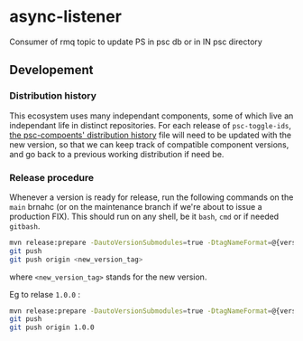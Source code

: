 # async-listener
Consumer of rmq topic to update PS in psc db or in IN psc directory

## Developement

### Distribution history

This ecosystem uses many independant components, some of which live an independant life in distinct repositories.
For each release of `psc-toggle-ids`, [the psc-compoents' distribution  history](https://github.com/ansforge/psc-components/blob/main/DISTRIBUTION.md) 
file will need to be updated with the new version, so that we can keep track of compatible component versions, 
and go back to a previous working distribution if need be.

### Release procedure

Whenever a version is ready for release, run the following commands on the `main` brnahc (or on the maintenance branch if we're about to issue a production FIX). This should run on any shell, be it `bash`, `cmd` or if needed `gitbash`.

```bash
mvn release:prepare -DautoVersionSubmodules=true -DtagNameFormat=@{version}
git push
git push origin <new_version_tag>
```

where `<new_version_tag>` stands for the new version.

Eg to relase `1.0.0` :

```bash
mvn release:prepare -DautoVersionSubmodules=true -DtagNameFormat=@{version}
git push
git push origin 1.0.0
```